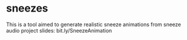 # sneezes
This is a tool aimed to generate realistic sneeze animations from sneeze audio
project slides: bit.ly/SneezeAnimation
